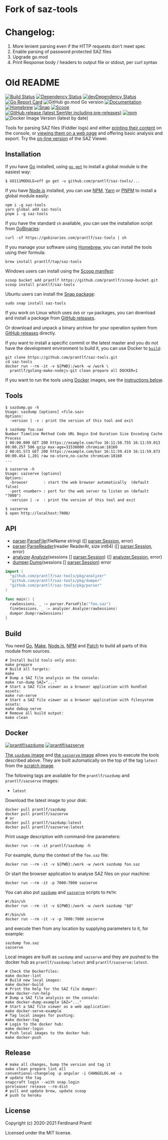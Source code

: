 # Fork of saz-tools

# Changelog:

1. More lenient parsing even if the HTTP requests don't meet spec
1. Enable parsing of password protected SAZ files
1. Upgrade go.mod
1. Print Response body / headers to output file or stdout, per curl syntax

# Old README

[![Build Status](https://github.com/prantlf/saz-tools/workflows/Test/badge.svg)](https://github.com/prantlf/saz-tools/actions)
[![Dependency Status](https://david-dm.org/prantlf/saz-tools.svg)](https://david-dm.org/prantlf/saz-tools)
[![devDependency Status](https://david-dm.org/prantlf/saz-tools/dev-status.svg)](https://david-dm.org/prantlf/saz-tools#info=devDependencies)
[![Go Report Card](https://goreportcard.com/badge/github.com/prantlf/saz-tools)](https://goreportcard.com/report/github.com/prantlf/saz-tools)
![GitHub go.mod Go version](https://img.shields.io/github/go-mod/go-version/prantlf/saz-tools?color=teal)
[![Documentation](https://godoc.org/github.com/prantlf/saz-tools?status.svg)](http://godoc.org/github.com/prantlf/saz-tools)
[![Homebrew](https://img.shields.io/badge/dynamic/json.svg?url=https://raw.githubusercontent.com/prantlf/homebrew-tap/master/Info/saz-tools.json&query=$.versions.stable&label=homebrew)](https://github.com/prantlf/homebrew-tap#readme)
[![Snap](https://img.shields.io/badge/dynamic/json.svg?url=https://raw.githubusercontent.com/prantlf/saz-tools/master/package.json&query=$.version&label=snap)](https://snapcraft.io/saz-tools)
[![Scoop](https://img.shields.io/badge/dynamic/json.svg?url=https://raw.githubusercontent.com/prantlf/scoop-bucket/master/saz-tools.json&query=$.version&label=scoop)](https://github.com/prantlf/scoop-bucket#readme)
[![GitHub release (latest SemVer including pre-releases)](https://img.shields.io/github/v/release/prantlf/saz-tools?include_prereleases&label=github%2Fdeb%2Frpm)](https://github.com/prantlf/saz-tools/releases)
[![npm](https://img.shields.io/npm/v/saz-tools)](https://www.npmjs.com/package/saz-tools#top)
![Docker Image Version (latest by date)](https://img.shields.io/docker/v/prantlf/sazdump?color=cyan&label=docker)

Tools for parsing SAZ files (Fiddler logs) and either [printing their content] on the console, or [viewing them on a web page] and offering basic analysis and export. Try the [on-line version] of the SAZ Viewer.

## Installation

If you have [Go] installed, using [`go get`] to install a global module is the easiest way:

    $ GO111MODULE=off go get -u github.com/prantlf/saz-tools/...

If you have [Node.js] installed, you can use [NPM], [Yarn] or [PNPM] to install a global module easily:

    npm i -g saz-tools
    yarn global add saz-tools
    pnpm i -g saz-tools

If you have the standard `sh` available, you can use the installation script from [GoBinaries]:

    curl -sf https://gobinaries.com/prantlf/saz-tools | sh

If you manage your software using [Homebrew], you can install the tools using their formula:

    brew install prantlf/tap/saz-tools

Windows users can install using the [Scoop manifest]:

    scoop bucket add prantlf https://github.com/prantlf/scoop-bucket.git
    scoop install prantlf/saz-tools

Ubuntu users can install the [Snap package]:

    sudo snap install saz-tools

If you work on Linux which uses `deb` or `rpm` packages, you can download and install a package from [GitHub releases].

Or download and unpack a binary archive for your operation system from [GitHub releases] directly.

If you want to install a specific commit or the latest master and you do not have the development environment to build it, you can use Docker to [`build`]:

    git clone https://github.com/prantlf/saz-tools.git
    cd saz-tools
    docker run --rm -it -v ${PWD}:/work -w /work \
      prantlf/golang-make-nodejs-git clean prepare all DOCKER=1

If you want to run the tools using [Docker] images, see the [instructions below](#docker).

## Tools

```
$ sazdump.go -h
Usage: sazdump [options] <file.saz>
Options:
  -version | -v : print the version of this tool and exit

$ sazdump foo.saz
Number Timeline Method Code URL Begin End Duration Size Encoding Cache Process
1 00:00.000 GET 200 https://example.com/foo 16:11:58.755 16:11:59.013 00:00.257 506 gzip max-age=31536000 chromium:18160
2 00:01.573 GET 200 https://example.com/bar 16:11:59.419 16:11:59.873 00:00.454 1,201 raw no-store,no-cache chromium:18160
...

$ sazserve -h
Usage: sazserve [options]
Options:
  -browser       : start the web browser automatically  (default false)
  -port <number> : port for the web server to listen on (default "7000")
  -version | -v  : print the version of this tool and exit

$ sazserve
$ open http://localhost:7000/
```

## API

- [parser].[ParseFile](fileName string) ([] [parser.Session], error)
- [parser].[ParseReader](reader ReaderAt, size int64) ([] [parser.Session], error)
- [analyzer].[Analyze](sessions [] [parser.Session]) ([] [analyzer.Session], error)
- [dumper].[Dump](sessions [] [parser.Session]) error

```go
import (
  "github.com/prantlf/saz-tools/pkg/analyzer"
  "github.com/prantlf/saz-tools/pkg/dumper"
  "github.com/prantlf/saz-tools/pkg/parser"
)

func main() {
  rawSessions, _ := parser.ParseFile("foo.saz")
  fineSessions, _ := analyzer.Analyze(rawSessions)
  dumper.Dump(rawSessions)
}
```

## Build

You need [Go], [Make], [Node.js], [NPM] and [Patch] to build all parts of this module from sources.

    # Install build tools only once:
    make prepare
    # Build all targets:
    make
    # Dump a SAZ file analysis on the console:
    make run-dump SAZ="..."
    # Start a SAZ file viewer as a browser application with bundled assets:
    make run-serve
    # Start a SAZ file viewer as a browser application with filesystem assets:
    make debug-serve
    # Remove all build output:
    make clean

## Docker

[![prantlf/sazdump](http://dockeri.co/image/prantlf/sazdump)](https://hub.docker.com/repository/docker/prantlf/sazdump/) [![prantlf/sazserve](http://dockeri.co/image/prantlf/sazserve)](https://hub.docker.com/repository/docker/prantlf/sazserve/)

[The `sazdump` image] and [the `sazserve` image] allows you to execute the tools described above. They are built automatically on the top of the tag `latest` from the [scratch image].

The following tags are available for the `prantlf/sazdump` and `prantlf/sazserve` images:

- `latest`

Download the latest image to your disk:

    docker pull prantlf/sazdump
    docker pull prantlf/sazserve
    # or
    docker pull prantlf/sazdump:latest
    docker pull prantlf/sazserve:latest

Print usage description with command-line parameters:

    docker run --rm -it prantlf/sazdump -h

For example, dump the context of the `foo.saz` file:

    docker run --rm -it -v ${PWD}:/work -w /work sazdump foo.saz

Or start the browser application to analyse SAZ files on your machine:

    docker run --rm -it -p 7000:7000 sazserve

You can also put [`sazdump`] and [`sazserve`] scripts to `PATH`:

    #!/bin/sh
    docker run --rm -it -v ${PWD}:/work -w /work sazdump "$@"

    #!/bin/sh
    docker run --rm -it -v -p 7000:7000 sazserve

and execute then from any location by supplying parameters to it, for example:

    sazdump foo.saz
    sazserve

Local images are built as `sazdump` and `sazserve` and they are pushed to the docker hub as `prantlf/sazdump:latest` and `prantlf/sazserve:latest`.

    # Check the Dockerfiles:
    make docker-lint
    # Build new local images:
    make docker-build
    # Print the help for the SAZ file dumper:
    make docker-run-help
    # Dump a SAZ file analysis on the console:
    make docker-dump-example SAZ="..."
    # Start a SAZ file viewer as a web application:
    make docker-serve-example
    # Tag local images for pushing:
    make docker-tag
    # Login to the docker hub:
    make docker-login
    # Push local images to the docker hub:
    make docker-push

## Release

    # make all changes, bump the version and tag it
    make clean prepare lint all
    conventional-changelog -p angular -i CHANGELOG.md -s
    # update the tag
    snapcraft login --with snap.login
    goreleaser release --rm-dist
    # pull and update brew, update scoop
    # push to heroku

## License

Copyright (c) 2020-2021 Ferdinand Prantl

Licensed under the MIT license.

[on-line version]: https://viewsaz.herokuapp.com/
[`go get`]: https://golang.org/cmd/go/#hdr-Add_dependencies_to_current_module_and_install_them
[go]: https://golang.org/
[golang repository]: https://hub.docker.com/_/golang
[homebrew]: https://brew.sh/
[snap package]: https://snapcraft.io/saz-tools
[scoop manifest]: https://github.com/prantlf/scoop-bucket#prantlfscoop-bucket
[docker]: https://www.docker.com/
[make]: https://www.gnu.org/software/make/
[patch]: http://man7.org/linux/man-pages/man1/patch.1.html
[node.js]: https://nodejs.org/
[npm]: https://docs.npmjs.com/cli/npm
[yarn]: https://classic.yarnpkg.com/docs/cli/
[pnpm]: https://pnpm.js.org/pnpm-cli
[gobinaries]: https://gobinaries.com/
[github releases]: https://github.com/prantlf/saz-tools/releases
[the `sazdump` image]: https://hub.docker.com/repository/docker/prantlf/sazdump
[the `sazserve` image]: https://hub.docker.com/repository/docker/prantlf/sazserve
[scratch image]: https://hub.docker.com/_/scratch
[`build`]: bin/build
[`sazdump`]: bin/sazdump
[`sazserve`]: bin/sazserve
[printing their content]: https://godoc.org/github.com/prantlf/saz-tools/cmd/sazdump
[viewing them on a web page]: https://godoc.org/github.com/prantlf/saz-tools/cmd/sazserve
[parser]: https://godoc.org/github.com/prantlf/saz-tools/pkg/parser
[parser.session]: https://godoc.org/github.com/prantlf/saz-tools/pkg/parser#Session
[parsefile]: https://godoc.org/github.com/prantlf/saz-tools/pkg/parser#ParseFile
[parsereader]: https://godoc.org/github.com/prantlf/saz-tools/pkg/parser#ParseReader
[analyzer]: https://godoc.org/github.com/prantlf/saz-tools/pkg/analyzer
[analyzer.session]: https://godoc.org/github.com/prantlf/saz-tools/pkg/analyzer#Session
[analyze]: https://godoc.org/github.com/prantlf/saz-tools/pkg/analyzer#Analyze
[dumper]: https://godoc.org/github.com/prantlf/saz-tools/pkg/dumper
[dump]: https://godoc.org/github.com/prantlf/saz-tools/pkg/dumper#Dump
